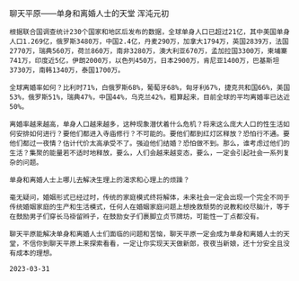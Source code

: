聊天平原——单身和离婚人士的天堂
浑沌元初


    根据联合国调查统计230个国家和地区后发布的数据，全球单身人口已超过21亿，其中美国单身人口1.269亿，俄罗斯3480万，中国2.4亿，丹麦290万，加拿大1794万，英国2839万，法国2770万，瑞典560万，荷兰860万，南非3280万，澳大利亚670万，孟加拉国3300万，柬埔寨741万，印度近5亿，伊朗2000万，以色列450万，日本2900万，肯尼亚1400万，巴基斯坦3730万，南韩1340万，泰国1700万。

    全球离婚率如何？比利时71%，白俄罗斯68%，葡萄牙68%，匈牙利67%，捷克共和国66%，美国53%，俄罗斯51%，瑞典47%，中国44%，乌克兰42%，粗算起来，目前全球的平均离婚率已达近50%。

    离婚率越来越高，单身人口越来越多，这种现象潜伏着什么危机？将来这么庞大人口的性生活如何安排如何进行？要他们都进入寺庙修行？不可能的。要他们都到红灯区释放？恐怕行不通。要他们都过一夜情？估计代价太高承受不了。强迫他们结婚？恐怕做不到。那么，谁考虑过他们的生活？集聚的能量若不适时地释放，要么，人们会越来越变态，要么，一定会引起社会一系列复杂的问题。

    单身和离婚人士上哪儿去解决生理上的渴求和心理上的烦躁？

    毫无疑问，婚姻形式已经过时，传统的家庭模式终将解体，未来社会一定会出现一个完全不同于传统婚姻家庭的生产和生活模式，任何人在婚姻家庭问题上想挽救颓势的说教和绞尽脑汁，等于在鼓励男子们穿长马褂留辫子，在鼓励女子们裹脚立贞节牌坊，可能性一丁点都没有。

    聊天平原能解决单身和离婚人士们面临的问题和苦恼，聊天平原一定会成为单身和离婚人士的天堂，不信你到聊天平原上来探索看看，一定让你实现天天做新郎，夜夜当新娘，还十分安全且没有成本的理想。

    2023-03-31